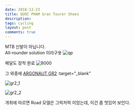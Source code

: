 ```yaml
---
date: 2018-12-23
title: QUOC PHAM Gran Tourer Shoes
description: 
tags: cycling
layout: post
comments: true
---
```

MTB 신발이 아닙니다.  
All-rounder solution 이라구욧
![qp](https://lh3.googleusercontent.com/2EoMT_Evc1jOkJSXYGicUdDF-38tTsptCGD1Fg2hEAgnTPaGtdDuEckLwqU985pwHm9NpsLF5kEF0AKaK-EAkCZ-z0-C2SYeeu9-9GMEEJJVgfsyQxoojINFV-SnsuyZTBoG2ZovAA=w2400)

페달도 장착 완료
![8000](https://lh3.googleusercontent.com/KagO2DQ5amTj3yAaRB1fXYhT40YgKpbpGQ1OIZBuKGsreLYphcLduD9iIJmKmc2CTG9lZcHgBx531oppKwUtjS9VKV2uSJb1qXVuGoACRHrSj99poCHTSXxVOKw6tyb2zvOmo9XgdA=w2400)

그 와중에 [ARGONAUT GR2](https://argonautcycles.com/gr2/) :target="_blank"

![gr2_1](https://lh3.googleusercontent.com/zbzF8ErLp_W0nzisZZihEsvWqZPOthc27gSn4fBI3QeTiTQR4rFliVai5QZqcPDBTYS0tTz02SbKFbWkQBu2D5LfxL8-8aysjy4lG4iXb8sFzywH6MYcSELjzlsA4DqQs_Fw5k6_Tg=w2400)


![gr2_2](https://lh3.googleusercontent.com/mGIq2ZpmZ1EkAx-IRRx97Kvc1h7QrLy9Vw2ZQZMObA-cOCWNoOPbbHVdv6H9v5SC85mjm8uaccC5_E5EsOEyaWfHAS88g0N9vW40A0CbNdwzu6Uzl3nkLb5a6J7WOQUgFdA_eOOTOQ=w2400)

개취에 따르면 Road 모델은 그럭저럭 이었는데, 이건 좀 멋있어 보인다.
